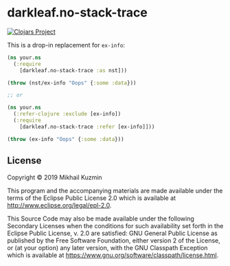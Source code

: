 # darkleaf.no-stack-trace

[![Clojars Project](https://img.shields.io/clojars/v/darkleaf/no-stack-trace.svg)](https://clojars.org/darkleaf/no-stack-trace)

This is a drop-in replacement for `ex-info`:

```clojure
(ns your.ns
  (:require
    [darkleaf.no-stack-trace :as nst]))

(throw (nst/ex-info "Oops" {:some :data}))

;; or

(ns your.ns
  (:refer-clojure :exclude [ex-info])
  (:require
    [darkleaf.no-stack-trace :refer [ex-info]]))

(throw (ex-info "Oops" {:some :data}))
```

## License

Copyright © 2019 Mikhail Kuzmin

This program and the accompanying materials are made available under the
terms of the Eclipse Public License 2.0 which is available at
http://www.eclipse.org/legal/epl-2.0.

This Source Code may also be made available under the following Secondary
Licenses when the conditions for such availability set forth in the Eclipse
Public License, v. 2.0 are satisfied: GNU General Public License as published by
the Free Software Foundation, either version 2 of the License, or (at your
option) any later version, with the GNU Classpath Exception which is available
at https://www.gnu.org/software/classpath/license.html.
